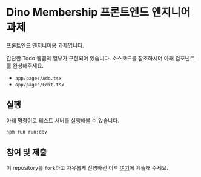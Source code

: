 # Dino Membership 프론트엔드 엔지니어 과제

프론트엔드 엔지니어용 과제입니다.

간단한 Todo 웹앱의 일부가 구현되어 있습니다. 소스코드를 참조하시어 아래 컴포넌트를 완성해주세요.

- `app/pages/Add.tsx`
- `app/pages/Edit.tsx`

## 실행

아래 명령어로 테스트 서버를 실행해볼 수 있습니다.

```bash
npm run run:dev
```

## 참여 및 제출

이 repository를 `fork`하고 자유롭게 진행하신 이후 [여기](https://www.dinomembership.com/developer-test)에 제출해 주세요.
